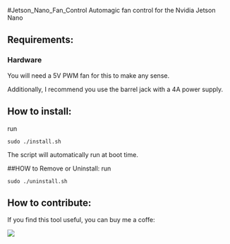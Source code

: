 #Jetson_Nano_Fan_Control
Automagic fan control for the Nvidia Jetson Nano

## Requirements:

### Hardware
You will need a 5V PWM fan for this to make any sense.  


Additionally, I recommend you use the barrel jack with a 4A power supply.  


## How to install:
run

    sudo ./install.sh

The script will automatically run at boot time.

##HOW to Remove or Uninstall: 
run

    sudo ./uninstall.sh


## How to contribute:


If you find this tool useful, you can buy me a coffe:

[![](https://www.paypalobjects.com/en_US/i/btn/btn_donate_LG.gif)](https://paypal.me/MelvinSajith?locale.x=en_GB)
